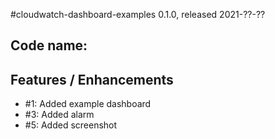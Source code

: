 #cloudwatch-dashboard-examples 0.1.0, released 2021-??-??

## Code name:

## Features / Enhancements

* #1: Added example dashboard
* #3: Added alarm
* #5: Added screenshot